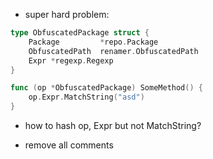 - super hard problem:

```go
type ObfuscatedPackage struct {
	Package         *repo.Package
	ObfuscatedPath  renamer.ObfuscatedPath
    Expr *regexp.Regexp
}

func (op *ObfuscatedPackage) SomeMethod() {
    op.Expr.MatchString("asd")
}
```

- how to hash op, Expr but not MatchString?

- remove all comments
